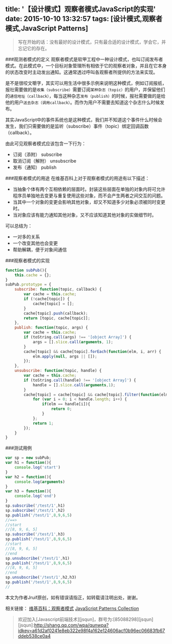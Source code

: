 title: '【设计模式】观察者模式JavaScript的实现'
date: 2015-10-10 13:32:57
tags: [设计模式,观察者模式,JavaScript Patterns]
---
> 写在开始的话：没有最好的设计模式，只有最合适的设计模式，学会它，并忘记它的存在。


###观测者模式的定义
观察者模式是软甲工程中一种设计模式，也叫订阅发布者模式。在此模式中，一个目标对象管理所有相依于它的观察者对象，并且在它本身的状态改变时主动发出通知。这通常透过呼叫各观察者所提供的方法来实现。

是不是很咬文嚼字，其实可以用生活中很多示例来说明这种模式，例如订阅报纸，报社需要做的是`收集（subscribe）`需要订阅`某种杂志（topic）`的用户，并保留他们的`通信地址（callback）`，每当这种杂志`发布（publish）`的时候，报社需要做的是给他的用户`送去杂志（调用callback）`。而作为用户不需要去知道这个杂志什么时候发布。
<!-- more -->
其实JavaScript中的事件系统也是这种模式，我们并不知道这个事件什么时候会发生，我们只需要做的是监听（subscribe）事件（topic）绑定回调函数（callback）。

由此可见观察者模式应该包含一下行为：
+ 订阅（添附） subscribe
+ 取消订阅（解附） unsubscribe
+ 发布（通知） publish


###观察者模式的用途
在维基百科上对于观察者模式的用途有以下描述：
+ 当抽象个体有两个互相依赖的层面时。封装这些层面在单独的对象内将可允许程序员单独地去变更与重复使用这些对象，而不会产生两者之间交互的问题。
+ 当其中一个对象的变更会影响其他对象，却又不知道多少对象必须被同时变更时。
+ 当对象应该有能力通知其他对象，又不应该知道其他对象的实做细节时。

可以总结为：
* 一对多的关系
* 一个改变其他也会变更
* 帮助解耦，便于对象间通信


###观察者模式的实现
```javascript
function subPub(){
    this.cache = {};
}
subPub.prototype = {
    subscribe: function(topic, callback) {
        var cache = this.cache;
        if (!cache[topic]) {
            cache[topic] = [];
        }  
        cache[topic].push(callback);
        return [topic, cache[topic]];
    },
    publish: function(topic, args) {
        var cache = this.cache;
        if (toString.call(args) !== '[object Array]') {
            args = [].slice.call(arguments, 1);
        }
        cache[topic] && cache[topic].forEach(function(elm, i, arr) {
            elm.apply(null, args || []);
        });
    },
    unsubscribe: function(topic, handle) {
        var cache = this.cache;
        if (toString.call(handle) !== '[object Array]') {
            handle = [].slice.call(arguments,1);
        }
        cache[topic] = cache[topic] && cache[topic].filter(function(elm, index, arr) {
            for (var i = 0; i < handle.length; i++) {
                if(elm == handle[i]){
                    return 0;
                }
            };
            return 1;
        });
    }
}
```

###测试用例

```javascript
var sp = new subPub;
var h1 = function(){
    console.log('start')
}
var h2 = function(){
    console.log(arguments)
}
var h3 = function(){
    console.log('end')
}
sp.subscribe('/test/1',h1)
sp.subscribe('/test/1',h2)
sp.publish('/test/1',8,9,6,5)
//==>
//start 
//[8, 9, 6, 5]
sp.subscribe('/test/1',h3)
sp.publish('/test/1',8,9,6,5)
//start
//[8, 9, 6, 5]
//end
sp.unsubscribe('/test/1',h1)
sp.publish('/test/1',8,9,6,5)
//[8, 9, 6, 5]
//end
sp.unsubscribe('/test/1',h2,h3)
sp.publish('/test/1',8,9,6,5)
//
```

本文为作者Jruif原创，如有错误请指正，如转载请注明出处，谢谢。

相关链接：
[维基百科：观察者模式](https://zh.wikipedia.org/wiki/%E8%A7%82%E5%AF%9F%E8%80%85%E6%A8%A1%E5%BC%8F)
[JavaScript Patterns Collection](http://shichuan.github.io/javascript-patterns/)

> 欢迎加入[Javascript前端技术][jsqun]，群号为:[85088298][jsqun]
[jsqun]:http://shang.qq.com/wpa/qunwpa?idkey=a61d2af0241e8eb322e98f4a162e124606acf0b96ec06683fb67ddeb538ce0a4